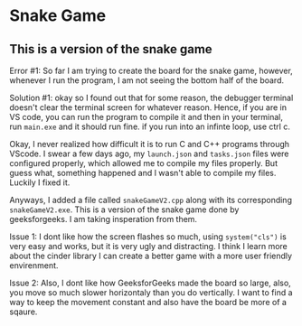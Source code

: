 # Snake Game

## This is a version of the snake game

Error #1: So far I am trying to create the board for the snake game, however, whenever I run the program, I am not seeing the bottom half of the board.

Solution #1: okay so I found out that for some reason, the debugger terminal doesn't clear the terminal screen for whatever reason. Hence, if you are in VS code, you can run the program to compile it and then in your terminal, run `main.exe` and it should run fine. if you run into an infinte loop, use ctrl c.

Okay, I never realized how difficult it is to run C and C++ programs through VScode. I swear a few days ago, my `launch.json` and `tasks.json` files were configured properly, which allowed me to compile my files properly. But guess what, something happened and I wasn't able to compile my files. Luckily I fixed it.

Anyways, I added a file called `snakeGameV2.cpp` along with its corresponding `snakeGameV2.exe`. This is a version of the snake game done by geeksforgeeks. I am taking insperation from them.

Issue 1: I dont like how the screen flashes so much, using `system("cls")` is very easy and works, but it is very ugly and distracting. I think I learn more about the cinder library I can create a better game with a more user friendly envirenment.

Issue 2: Also, I dont like how GeeksforGeeks made the board so large, also, you move so much slower horizontaly than you do vertically. I want to find a way to keep the movement constant and also have the board be more of a sqaure.


